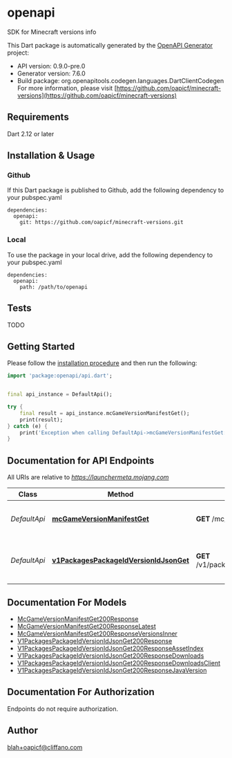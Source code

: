 # openapi
SDK for Minecraft versions info

This Dart package is automatically generated by the [OpenAPI Generator](https://openapi-generator.tech) project:

- API version: 0.9.0-pre.0
- Generator version: 7.6.0
- Build package: org.openapitools.codegen.languages.DartClientCodegen
For more information, please visit [https://github.com/oapicf/minecraft-versions](https://github.com/oapicf/minecraft-versions)

## Requirements

Dart 2.12 or later

## Installation & Usage

### Github
If this Dart package is published to Github, add the following dependency to your pubspec.yaml
```
dependencies:
  openapi:
    git: https://github.com/oapicf/minecraft-versions.git
```

### Local
To use the package in your local drive, add the following dependency to your pubspec.yaml
```
dependencies:
  openapi:
    path: /path/to/openapi
```

## Tests

TODO

## Getting Started

Please follow the [installation procedure](#installation--usage) and then run the following:

```dart
import 'package:openapi/api.dart';


final api_instance = DefaultApi();

try {
    final result = api_instance.mcGameVersionManifestGet();
    print(result);
} catch (e) {
    print('Exception when calling DefaultApi->mcGameVersionManifestGet: $e\n');
}

```

## Documentation for API Endpoints

All URIs are relative to *https://launchermeta.mojang.com*

Class | Method | HTTP request | Description
------------ | ------------- | ------------- | -------------
*DefaultApi* | [**mcGameVersionManifestGet**](doc//DefaultApi.md#mcgameversionmanifestget) | **GET** /mc/game/version_manifest | Get Minecraft version manifest
*DefaultApi* | [**v1PackagesPackageIdVersionIdJsonGet**](doc//DefaultApi.md#v1packagespackageidversionidjsonget) | **GET** /v1/packages/{packageId}/{versionId}.json | Get Minecraft version package details


## Documentation For Models

 - [McGameVersionManifestGet200Response](doc//McGameVersionManifestGet200Response.md)
 - [McGameVersionManifestGet200ResponseLatest](doc//McGameVersionManifestGet200ResponseLatest.md)
 - [McGameVersionManifestGet200ResponseVersionsInner](doc//McGameVersionManifestGet200ResponseVersionsInner.md)
 - [V1PackagesPackageIdVersionIdJsonGet200Response](doc//V1PackagesPackageIdVersionIdJsonGet200Response.md)
 - [V1PackagesPackageIdVersionIdJsonGet200ResponseAssetIndex](doc//V1PackagesPackageIdVersionIdJsonGet200ResponseAssetIndex.md)
 - [V1PackagesPackageIdVersionIdJsonGet200ResponseDownloads](doc//V1PackagesPackageIdVersionIdJsonGet200ResponseDownloads.md)
 - [V1PackagesPackageIdVersionIdJsonGet200ResponseDownloadsClient](doc//V1PackagesPackageIdVersionIdJsonGet200ResponseDownloadsClient.md)
 - [V1PackagesPackageIdVersionIdJsonGet200ResponseJavaVersion](doc//V1PackagesPackageIdVersionIdJsonGet200ResponseJavaVersion.md)


## Documentation For Authorization

Endpoints do not require authorization.


## Author

blah+oapicf@cliffano.com

